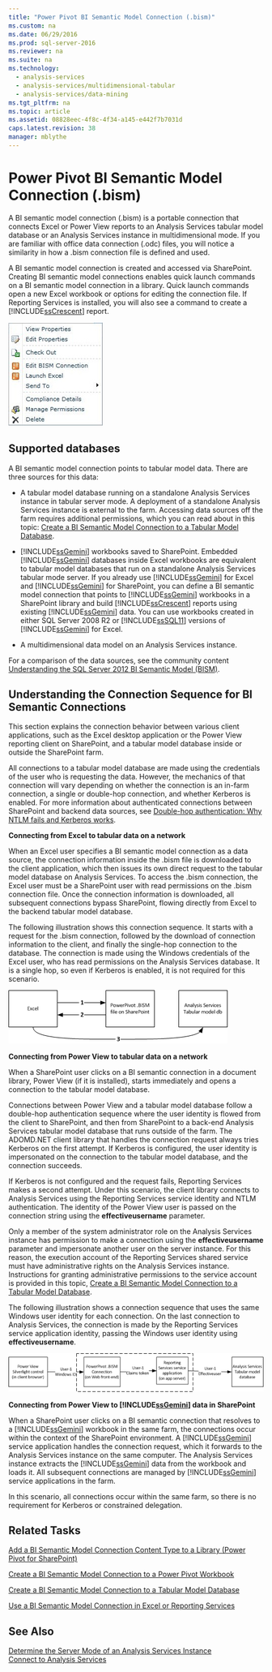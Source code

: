 ```yaml
---
title: "Power Pivot BI Semantic Model Connection (.bism)"
ms.custom: na
ms.date: 06/29/2016
ms.prod: sql-server-2016
ms.reviewer: na
ms.suite: na
ms.technology: 
  - analysis-services
  - analysis-services/multidimensional-tabular
  - analysis-services/data-mining
ms.tgt_pltfrm: na
ms.topic: article
ms.assetid: 08828eec-4f8c-4f34-a145-e442f7b7031d
caps.latest.revision: 38
manager: mblythe
---
```

# Power Pivot BI Semantic Model Connection (.bism)
A BI semantic model connection (.bism) is a portable connection that connects Excel or Power View reports to an Analysis Services tabular model database or an Analysis Services instance in multidimensional mode. If you are familiar with office data connection (.odc) files, you will notice a similarity in how a .bism connection file is defined and used.  
  
 A BI semantic model connection is created and accessed via SharePoint. Creating BI semantic model connections enables quick launch commands on a BI semantic model connection in a library. Quick launch commands open a new Excel workbook or options for editing the connection file. If Reporting Services is installed, you will also see a command to create a [!INCLUDE[ssCrescent](../../Topics/TopicNameContainA/tokens/ssCrescent_md.md)] report.  
  
 ![Screenshot of BISM quick launch command](../../Topics/TopicNameContainA/images/SSAS_BISM_QuickLaunch.gif "SSAS_BISM_QuickLaunch")  
  
##  <a name="bkmk_prereq"></a> Supported databases  
 A BI semantic model connection points to tabular model data. There are three sources for this data:  
  
-   A tabular model database running on a standalone Analysis Services instance in tabular server mode. A deployment of a standalone Analysis Services instance is external to the farm. Accessing data sources off the farm requires additional permissions, which you can read about in this topic: [Create a BI Semantic Model Connection to a Tabular Model Database](../../Topics/TopicNameContainA/Create-a-BI-Semantic-Model-Connection-to-a-Tabular-Model-Database.md).  
  
-   [!INCLUDE[ssGemini](../../Topics/TopicNameContainA/tokens/ssGemini_md.md)] workbooks saved to SharePoint. Embedded [!INCLUDE[ssGemini](../../Topics/TopicNameContainA/tokens/ssGemini_md.md)] databases inside Excel workbooks are equivalent to tabular model databases that run on a standalone Analysis Services tabular mode server. If you already use [!INCLUDE[ssGemini](../../Topics/TopicNameContainA/tokens/ssGemini_md.md)] for Excel and [!INCLUDE[ssGemini](../../Topics/TopicNameContainA/tokens/ssGemini_md.md)] for SharePoint, you can define a BI semantic model connection that points to [!INCLUDE[ssGemini](../../Topics/TopicNameContainA/tokens/ssGemini_md.md)] workbooks in a SharePoint library and build [!INCLUDE[ssCrescent](../../Topics/TopicNameContainA/tokens/ssCrescent_md.md)] reports using existing [!INCLUDE[ssGemini](../../Topics/TopicNameContainA/tokens/ssGemini_md.md)] data.  You can use workbooks created in either SQL Server 2008 R2 or [!INCLUDE[ssSQL11](../../Topics/TopicNameContainA/tokens/ssSQL11_md.md)] versions of [!INCLUDE[ssGemini](../../Topics/TopicNameContainA/tokens/ssGemini_md.md)] for Excel.  
  
-   A multidimensional data model on an Analysis Services instance.  
  
 For a comparison of the data sources, see the community content [Understanding the SQL Server 2012 BI Semantic Model (BISM)](http://www.mssqltips.com/sqlservertip/2818/understanding-the-sql-server-2012-bi-semantic-model-bism/).  
  
## Understanding the Connection Sequence for BI Semantic Connections  
 This section explains the connection behavior between various client applications, such as the Excel desktop application or the Power View reporting client on SharePoint, and a tabular model database inside or outside the SharePoint farm.  
  
 All connections to a tabular model database are made using the credentials of the user who is requesting the data. However, the mechanics of that connection will vary depending on whether the connection is an in-farm connection, a single or double-hop connection, and whether Kerberos is enabled. For more information about authenticated connections between SharePoint and backend data sources, see [Double-hop authentication: Why NTLM fails and Kerberos works](http://go.microsoft.com/fwlink/?LinkId=237137).  
  
 **Connecting from Excel to tabular data on a network**  
  
 When an Excel user specifies a BI semantic model connection as a data source, the connection information inside the .bism file is downloaded to the client application, which then issues its own direct request to the tabular model database on Analysis Services. To access the .bism connection, the Excel user must be a SharePoint user with read permissions on the .bism connection file. Once the connection information is downloaded, all subsequent connections bypass SharePoint, flowing directly from Excel to the backend tabular model database.  
  
 The following illustration shows this connection sequence. It starts with a request for the .bism connection, followed by the download of connection information to the client, and finally the single-hop connection to the database. The connection is made using the Windows credentials of the Excel user, who has read permissions on the Analysis Services database. It is a single hop, so even if Kerberos is enabled, it is not required for this scenario.  
  
 ![Connections from Excel to tabular model database](../../Topics/TopicNameNotContainA/images/SSAS_PowerPivotBISMConnection_1.gif "SSAS_PowerPivotBISMConnection_1")  
  
 **Connecting from Power View to tabular data on a network**  
  
 When a SharePoint user clicks on a BI semantic connection in a document library, Power View (if it is installed), starts immediately and opens a connection to the tabular model database.  
  
 Connections between Power View and a tabular model database follow a double-hop authentication sequence where the user identity is flowed from the client to SharePoint, and then from SharePoint to a back-end Analysis Services tabular model database that runs outside of the farm. The ADOMD.NET client library that handles the connection request always tries Kerberos on the first attempt. If Kerberos is configured, the user identity is impersonated on the connection to the tabular model database, and the connection succeeds.  
  
 If Kerberos is not configured and the request fails, Reporting Services makes a second attempt. Under this scenario, the client library connects to Analysis Services using the Reporting Services service identity and NTLM authentication. The identity of the Power View user is passed on the connection string using the **effectiveusername** parameter.  
  
 Only a member of the system administrator role on the Analysis Services instance has permission to make a connection using the **effectiveusername** parameter and impersonate another user on the server instance. For this reason, the execution account of the Reporting Services shared service must have administrative rights on the Analysis Services instance.  Instructions for granting administrative permissions to the service account is provided in this topic, [Create a BI Semantic Model Connection to a Tabular Model Database](../../Topics/TopicNameContainA/Create-a-BI-Semantic-Model-Connection-to-a-Tabular-Model-Database.md).  
  
 The following illustration shows a connection sequence that uses the same Windows user identity for each connection. On the last connection to Analysis Services, the connection is made by the Reporting Services service application identity, passing the Windows user identity using **effectiveusername**.  
  
 ![Imersonated connection to tabular db](../../Topics/TopicNameNotContainA/images/SSAS_PowerPivotBISMConnection-2.gif "SSAS_PowerPivotBISMConnection-2")  
  
 **Connecting from Power View to [!INCLUDE[ssGemini](../../Topics/TopicNameContainA/tokens/ssGemini_md.md)] data in SharePoint**  
  
 When a SharePoint user clicks on a BI semantic connection that resolves to a [!INCLUDE[ssGemini](../../Topics/TopicNameContainA/tokens/ssGemini_md.md)] workbook in the same farm, the connections occur within the context of the SharePoint environment. A [!INCLUDE[ssGemini](../../Topics/TopicNameContainA/tokens/ssGemini_md.md)] service application handles the connection request, which it forwards to the Analysis Services instance on the same computer. The Analysis Services instance extracts the [!INCLUDE[ssGemini](../../Topics/TopicNameContainA/tokens/ssGemini_md.md)] data from the workbook and loads it. All subsequent connections are managed by [!INCLUDE[ssGemini](../../Topics/TopicNameContainA/tokens/ssGemini_md.md)] service applications in the farm.  
  
 In this scenario, all connections occur within the same farm, so there is no requirement for Kerberos or constrained delegation.  
  
##  <a name="bkmk_rel"></a> Related Tasks  
 [Add a BI Semantic Model Connection Content Type to a Library (Power Pivot for SharePoint)](../../Topics/TopicNameContainA/Add-a-BI-Semantic-Model-Connection-Content-Type-to-a-Library--Power-Pivot-for-SharePoint-.md)  
  
 [Create a BI Semantic Model Connection to a Power Pivot Workbook](../../Topics/TopicNameContainA/Create-a-BI-Semantic-Model-Connection-to-a-Power-Pivot-Workbook.md)  
  
 [Create a BI Semantic Model Connection to a Tabular Model Database](../../Topics/TopicNameContainA/Create-a-BI-Semantic-Model-Connection-to-a-Tabular-Model-Database.md)  
  
 [Use a BI Semantic Model Connection in Excel or Reporting Services](../../Topics/TopicNameContainA/Use-a-BI-Semantic-Model-Connection-in-Excel-or-Reporting-Services.md)  
  
## See Also  
 [Determine the Server Mode of an Analysis Services Instance](../../Topics/TopicNameNotContainA/Determine-the-Server-Mode-of-an-Analysis-Services-Instance.md)   
 [Connect to Analysis Services](../../Topics/TopicNameNotContainA/Connect-to-Analysis-Services.md)